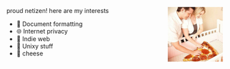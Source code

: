 <img src="me-and-my-child.jpg" align="right">
proud netizen! here are my interests

- 📜 Document formatting
- 🌐 Internet privacy
- 🎸 Indie web
- 🐧 Unixy stuff
- 🧀 cheese
